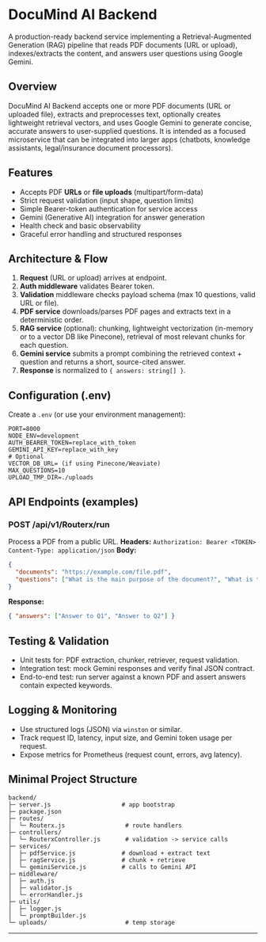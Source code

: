 # DocuMind AI Backend 

A production-ready backend service implementing a Retrieval-Augmented Generation (RAG) pipeline that reads PDF documents (URL or upload), indexes/extracts the content, and answers user questions using Google Gemini.

## Overview

DocuMind AI Backend accepts one or more PDF documents (URL or uploaded file), extracts and preprocesses text, optionally creates lightweight retrieval vectors, and uses Google Gemini to generate concise, accurate answers to user-supplied questions. It is intended as a focused microservice that can be integrated into larger apps (chatbots, knowledge assistants, legal/insurance document processors).

## Features

* Accepts PDF **URLs** or **file uploads** (multipart/form-data)
* Strict request validation (input shape, question limits)
* Simple Bearer-token authentication for service access
* Gemini (Generative AI) integration for answer generation
* Health check and basic observability
* Graceful error handling and structured responses

## Architecture & Flow

1. **Request** (URL or upload) arrives at endpoint.
2. **Auth middleware** validates Bearer token.
3. **Validation** middleware checks payload schema (max 10 questions, valid URL or file).
4. **PDF service** downloads/parses PDF pages and extracts text in a deterministic order.
5. **RAG service** (optional): chunking, lightweight vectorization (in-memory or to a vector DB like Pinecone), retrieval of most relevant chunks for each question.
6. **Gemini service** submits a prompt combining the retrieved context + question and returns a short, source-cited answer.
7. **Response** is normalized to `{ answers: string[] }`.

## Configuration (.env)

Create a `.env` (or use your environment management):

```
PORT=8000
NODE_ENV=development
AUTH_BEARER_TOKEN=replace_with_token
GEMINI_API_KEY=replace_with_key
# Optional
VECTOR_DB_URL= (if using Pinecone/Weaviate)
MAX_QUESTIONS=10
UPLOAD_TMP_DIR=./uploads
```

## API Endpoints (examples)

### POST /api/v1/Routerx/run

Process a PDF from a public URL.
**Headers:** `Authorization: Bearer <TOKEN>` `Content-Type: application/json`
**Body:**

```json
{
  "documents": "https://example.com/file.pdf",
  "questions": ["What is the main purpose of the document?", "What is the policy limit?"]
}
```

**Response:**

```json
{ "answers": ["Answer to Q1", "Answer to Q2"] }
```

## Testing & Validation

* Unit tests for: PDF extraction, chunker, retriever, request validation.
* Integration test: mock Gemini responses and verify final JSON contract.
* End-to-end test: run server against a known PDF and assert answers contain expected keywords.

## Logging & Monitoring

* Use structured logs (JSON) via `winston` or similar.
* Track request ID, latency, input size, and Gemini token usage per request.
* Expose metrics for Prometheus (request count, errors, avg latency).

## Minimal Project Structure

```
backend/
├─ server.js                    # app bootstrap
├─ package.json
├─ routes/
│  └─ Routerx.js                 # route handlers
├─ controllers/
│  └─ RouterxController.js       # validation -> service calls
├─ services/
│  ├─ pdfService.js             # download + extract text
│  ├─ ragService.js             # chunk + retrieve
│  └─ geminiService.js          # calls to Gemini API
├─ middleware/
│  ├─ auth.js
│  ├─ validator.js
│  └─ errorHandler.js
├─ utils/
│  ├─ logger.js
│  └─ promptBuilder.js
└─ uploads/                      # temp storage
```

---
